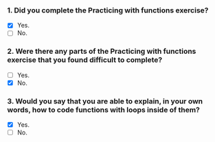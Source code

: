 ### 1. Did you complete the Practicing with functions exercise?

- [x] Yes.
- [ ] No.

### 2. Were there any parts of the Practicing with functions exercise that you found difficult to complete?

- [ ] Yes.
- [x] No.

### 3. Would you say that you are able to explain, in your own words, how to code functions with loops inside of them?

- [x] Yes.
- [ ] No.
